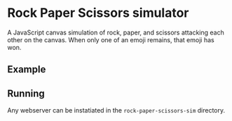 # Rock Paper Scissors simulator

A JavaScript canvas simulation of rock, paper, and scissors attacking each other on the canvas. When only one of an emoji remains, that emoji has won.

## Example



## Running

Any webserver can be instatiated in the `rock-paper-scissors-sim` directory.
